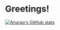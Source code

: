 # Greetings!

[![Anurag's GitHub stats](https://github-readme-stats.vercel.app/api?username=pouyasonej)](https://github.com/pouyasonej/github-readme-statstheme=radical)
